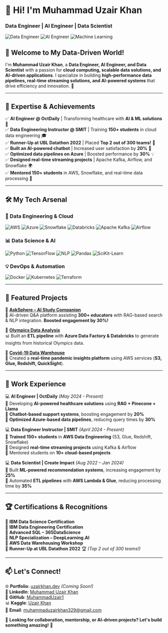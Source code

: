 # 🚀 Hi! I'm Muhammad Uzair Khan

### Data Engineer | AI Engineer | Data Scientist

![Data Engineer](https://img.shields.io/badge/Data%20Engineer-Expert-blue?style=flat&logo=amazonaws) ![AI Engineer](https://img.shields.io/badge/AI%20Engineer-Expert-purple?style=flat&logo=python) ![Machine Learning](https://img.shields.io/badge/Machine%20Learning-Advanced-yellow?style=flat&logo=tensorflow)

## 👋 Welcome to My Data-Driven World!

I'm **Muhammad Uzair Khan**, a **Data Engineer, AI Engineer, and Data Scientist** with a passion for **cloud computing, scalable data solutions, and AI-driven applications**. I specialize in building **high-performance data pipelines, real-time streaming solutions, and AI-powered systems** that drive efficiency and innovation. 🚀

---

## 🎯 Expertise & Achievements

✅ **AI Engineer @ OctDaily** | Transforming healthcare with **AI & ML solutions** 🏥  
✅ **Data Engineering Instructor @ SMIT** | Training **150+ students** in cloud data engineering 🎓  
✅ **Runner-Up at UBL Datathon 2022** | Placed **Top 2 out of 300 teams!** 🏅  
✅ **Built an AI-powered chatbot** | Increased user satisfaction by **20%** 🤖  
✅ **Optimized data pipelines on Azure** | Boosted performance by **30%** 💡  
✅ **Designed real-time streaming projects** | Apache Kafka, Airflow, and Snowflake 🌍  
✅ **Mentored 150+ students** in AWS, Snowflake, and real-time data processing 🎯

---

## 🛠️ My Tech Arsenal

### **🚀 Data Engineering & Cloud**

![AWS](https://img.shields.io/badge/AWS-Expert-orange?style=for-the-badge&logo=amazonaws) ![Azure](https://img.shields.io/badge/Azure-Expert-blue?style=for-the-badge&logo=microsoftazure) ![Snowflake](https://img.shields.io/badge/Snowflake-Expert-lightblue?style=for-the-badge&logo=snowflake) ![Databricks](https://img.shields.io/badge/Databricks-Advanced-red?style=for-the-badge&logo=databricks) ![Apache Kafka](https://img.shields.io/badge/Kafka-Real--Time-black?style=for-the-badge&logo=apachekafka) ![Airflow](https://img.shields.io/badge/Apache%20Airflow-Workflow--Automation-blue?style=for-the-badge&logo=apacheairflow)

### **📊 Data Science & AI**

![Python](https://img.shields.io/badge/Python-Expert-blue?style=for-the-badge&logo=python) ![TensorFlow](https://img.shields.io/badge/TensorFlow-Advanced-orange?style=for-the-badge&logo=tensorflow) ![NLP](https://img.shields.io/badge/NLP-Expert-green?style=for-the-badge&logo=spacy) ![Pandas](https://img.shields.io/badge/Pandas-Expert-darkblue?style=for-the-badge&logo=pandas) ![SciKit-Learn](https://img.shields.io/badge/Scikit--Learn-ML-blue?style=for-the-badge&logo=scikitlearn)

### **💡 DevOps & Automation**

![Docker](https://img.shields.io/badge/Docker-Intermediate-blue?style=for-the-badge&logo=docker) ![Kubernetes](https://img.shields.io/badge/Kubernetes-Beginner-blue?style=for-the-badge&logo=kubernetes) ![Terraform](https://img.shields.io/badge/Terraform-Infrastructure--as--Code-blue?style=for-the-badge&logo=terraform)

---

## 🚀 Featured Projects

🔹 **[AskSphere – AI Study Companion](https://github.com/MuhammadUzair1/AskSphere)**  
🚀 AI-driven Q&A platform assisting **300+ educators** with RAG-based search & NLP integration. **Boosted engagement by 30%!**

🔹 **[Olympics Data Analysis](https://github.com/MuhammadUzair1/Olympics-Data-Analysis)**  
📊 Built an **ETL pipeline** with **Azure Data Factory & Databricks** to generate insights from historical Olympics data.

🔹 **[Covid-19 Data Warehouse](https://github.com/MuhammadUzair1/Covid19-Data-Warehouse)**  
🦠 Created a **real-time pandemic insights platform** using AWS services (**S3, Glue, Redshift, QuickSight**).

---

## 💼 Work Experience

💻 **AI Engineer | OctDaily** _(May 2024 - Present)_  
🔹 Developing **AI-powered healthcare solutions** using **RAG + Pinecone + Llama**  
🔹 **Chatbot-based support systems**, boosting engagement by **20%**  
🔹 **Optimized Azure-based data pipelines**, reducing query times by **30%**

💻 **Data Engineer Instructor | SMIT** _(April 2024 - Present)_  
🔹 **Trained 150+ students** in **AWS Data Engineering** (S3, Glue, Redshift, Snowflake)  
🔹 Designed **real-time streaming projects** using Kafka & Airflow  
🔹 Mentored students on **10+ cloud-based projects**

💻 **Data Scientist | Create Impact** _(Aug 2022 – Jan 2024)_  
🔹 Built **ML-powered recommendation systems**, increasing engagement by **25%**  
🔹 Automated **ETL pipelines** with **AWS Lambda & Glue**, reducing processing time by **35%**

---

## 🏆 Certifications & Recognitions

📜 **IBM Data Science Certification**  
📜 **IBM Data Engineering Certification**  
📜 **Advanced SQL – 365DataScience**  
📜 **NLP Specialization – DeepLearning.AI**  
📜 **AWS Data Warehousing Workshop**  
📜 **Runner-Up at UBL Datathon 2022** 🏆 _(Top 2 out of 300 teams!)_

---

## 📫 Let's Connect!

🌐 **Portfolio**: [uzairkhan.dev](#) _(Coming Soon!)_  
🔗 **LinkedIn**: [Muhammad Uzair Khan](https://www.linkedin.com/in/muhammaduzairkhan1/)  
📂 **GitHub**: [MuhammadUzair1](https://github.com/MuhammadUzair1/)  
📊 **Kaggle**: [Uzair Khan](https://www.kaggle.com/uzair01)  
📩 **Email**: muhammaduzairkhan329@gmail.com

💬 **Looking for collaboration, mentorship, or AI-driven projects? Let's build something amazing!** 🚀
